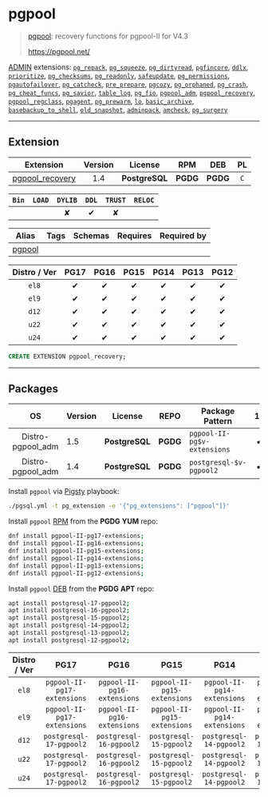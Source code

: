 # pgpool


> [pgpool](https://pgpool.net/): recovery functions for pgpool-II for V4.3
>
> https://pgpool.net/





[ADMIN](/admin) extensions: [`pg_repack`](/pg_repack), [`pg_squeeze`](/pg_squeeze), [`pg_dirtyread`](/pg_dirtyread), [`pgfincore`](/pgfincore), [`ddlx`](/ddlx), [`prioritize`](/prioritize), [`pg_checksums`](/pg_checksums), [`pg_readonly`](/pg_readonly), [`safeupdate`](/safeupdate), [`pg_permissions`](/pg_permissions), [`pgautofailover`](/pgautofailover), [`pg_catcheck`](/pg_catcheck), [`pre_prepare`](/pre_prepare), [`pgcozy`](/pgcozy), [`pg_orphaned`](/pg_orphaned), [`pg_crash`](/pg_crash), [`pg_cheat_funcs`](/pg_cheat_funcs), [`pg_savior`](/pg_savior), [`table_log`](/table_log), [`pg_fio`](/pg_fio), [`pgpool_adm`](/pgpool_adm), [`pgpool_recovery`](/pgpool_recovery), [`pgpool_regclass`](/pgpool_regclass), [`pgagent`](/pgagent), [`pg_prewarm`](/pg_prewarm), [`lo`](/lo), [`basic_archive`](/basic_archive), [`basebackup_to_shell`](/basebackup_to_shell), [`old_snapshot`](/old_snapshot), [`adminpack`](/adminpack), [`amcheck`](/amcheck), [`pg_surgery`](/pg_surgery)


-------
## Extension


| Extension | Version | License | RPM | DEB | PL |
|-----------|:-------:|:-------:|:---:|:---:|:--:|
| [pgpool_recovery](https://pgpool.net/) | 1.4 | **<span class="tcblue">PostgreSQL</span>** | **<span class="tccyan">PGDG</span>** | **<span class="tccyan">PGDG</span>** | `C` |



| `Bin` | `LOAD` | `DYLIB` | `DDL` | `TRUST` | `RELOC` |
|:-----:|:------:|:-------:|:-----:|:-------:|:-------:|
|  |  | <span class="tcwarn">✘</span> | <span class="tcblue">✔</span> | <span class="tcwarn">✘</span> |  |



| Alias | Tags | Schemas | Requires | Required by |
|-------|------|---------|----------|-------------|
| [pgpool](/pgpool_recovery) |  |  |  |  |



| Distro / Ver | PG17 | PG16 | PG15 | PG14 | PG13 | PG12 |
|:------------:|:----:|:----:|:----:|:----:|:----:|:----:|
| `el8` | <span class="tcblue">✔</span> | <span class="tcblue">✔</span> | <span class="tcblue">✔</span> | <span class="tcblue">✔</span> | <span class="tcblue">✔</span> | <span class="tcblue">✔</span> |
| `el9` | <span class="tcblue">✔</span> | <span class="tcblue">✔</span> | <span class="tcblue">✔</span> | <span class="tcblue">✔</span> | <span class="tcblue">✔</span> | <span class="tcblue">✔</span> |
| `d12` | <span class="tcblue">✔</span> | <span class="tcblue">✔</span> | <span class="tcblue">✔</span> | <span class="tcblue">✔</span> | <span class="tcblue">✔</span> | <span class="tcblue">✔</span> |
| `u22` | <span class="tcblue">✔</span> | <span class="tcblue">✔</span> | <span class="tcblue">✔</span> | <span class="tcblue">✔</span> | <span class="tcblue">✔</span> | <span class="tcblue">✔</span> |
| `u24` | <span class="tcblue">✔</span> | <span class="tcblue">✔</span> | <span class="tcblue">✔</span> | <span class="tcblue">✔</span> | <span class="tcblue">✔</span> | <span class="tcblue">✔</span> |





```sql
CREATE EXTENSION pgpool_recovery;
```

-----------


## Packages


| OS | Version | License | REPO | Package Pattern | 17 | 16 | 15 | 14 | 13 | 12 | Dependency |
|:--:|---------|:-------:|:----:|-----------------|:--:|:--:|:--:|:--:|:--:|:--:|------------|
| Distro-pgpool_adm | 1.5 | **<span class="tcblue">PostgreSQL</span>** | **<span class="tccyan">PGDG</span>** | `pgpool-II-pg$v-extensions` | **<span class="tccyan">✔</span>** | **<span class="tccyan">✔</span>** | **<span class="tccyan">✔</span>** | **<span class="tccyan">✔</span>** | **<span class="tccyan">✔</span>** | **<span class="tccyan">✔</span>** |  |
| Distro-pgpool_adm | 1.4 | **<span class="tcblue">PostgreSQL</span>** | **<span class="tccyan">PGDG</span>** | `postgresql-$v-pgpool2` | **<span class="tccyan">✔</span>** | **<span class="tccyan">✔</span>** | **<span class="tccyan">✔</span>** | **<span class="tccyan">✔</span>** | **<span class="tccyan">✔</span>** | **<span class="tccyan">✔</span>** |  |



Install `pgpool` via [Pigsty](https://pigsty.io/docs/pgext/usage/install/) playbook:

```bash
./pgsql.yml -t pg_extension -e '{"pg_extensions": ["pgpool"]}'
```


Install `pgpool` [RPM](/rpm) from the **<span class="tccyan">PGDG</span>** **YUM** repo:

```bash
dnf install pgpool-II-pg17-extensions;
dnf install pgpool-II-pg16-extensions;
dnf install pgpool-II-pg15-extensions;
dnf install pgpool-II-pg14-extensions;
dnf install pgpool-II-pg13-extensions;
dnf install pgpool-II-pg12-extensions;
```


Install `pgpool` [DEB](/deb) from the **<span class="tccyan">PGDG</span>** **APT** repo:

```bash
apt install postgresql-17-pgpool2;
apt install postgresql-16-pgpool2;
apt install postgresql-15-pgpool2;
apt install postgresql-14-pgpool2;
apt install postgresql-13-pgpool2;
apt install postgresql-12-pgpool2;
```




| Distro / Ver | PG17 | PG16 | PG15 | PG14 | PG13 | PG12 |
|:------------:|:----:|:----:|:----:|:----:|:----:|:----:|
| `el8` | `pgpool-II-pg17-extensions` | `pgpool-II-pg16-extensions` | `pgpool-II-pg15-extensions` | `pgpool-II-pg14-extensions` | `pgpool-II-pg13-extensions` | `pgpool-II-pg12-extensions` |
| `el9` | `pgpool-II-pg17-extensions` | `pgpool-II-pg16-extensions` | `pgpool-II-pg15-extensions` | `pgpool-II-pg14-extensions` | `pgpool-II-pg13-extensions` | `pgpool-II-pg12-extensions` |
| `d12` | `postgresql-17-pgpool2` | `postgresql-16-pgpool2` | `postgresql-15-pgpool2` | `postgresql-14-pgpool2` | `postgresql-13-pgpool2` | `postgresql-12-pgpool2` |
| `u22` | `postgresql-17-pgpool2` | `postgresql-16-pgpool2` | `postgresql-15-pgpool2` | `postgresql-14-pgpool2` | `postgresql-13-pgpool2` | `postgresql-12-pgpool2` |
| `u24` | `postgresql-17-pgpool2` | `postgresql-16-pgpool2` | `postgresql-15-pgpool2` | `postgresql-14-pgpool2` | `postgresql-13-pgpool2` | `postgresql-12-pgpool2` |





